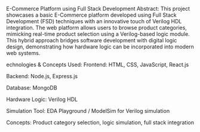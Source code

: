E-Commerce Platform using Full Stack Development
Abstract: This project showcases a basic E-Commerce platform developed using Full Stack Development (FSD) techniques with an innovative touch of Verilog HDL integration. The web platform allows users to browse product categories, mimicking real-time product selection using a Verilog-based logic module. This hybrid approach bridges software development with digital logic design, demonstrating how hardware logic can be incorporated into modern web systems.

echnologies & Concepts Used:
Frontend: HTML, CSS, JavaScript, React.js

Backend: Node.js, Express.js

Database: MongoDB

Hardware Logic: Verilog HDL

Simulation Tool: EDA Playground / ModelSim for Verilog simulation

Concepts: Product category selection, logic simulation, full stack integration
